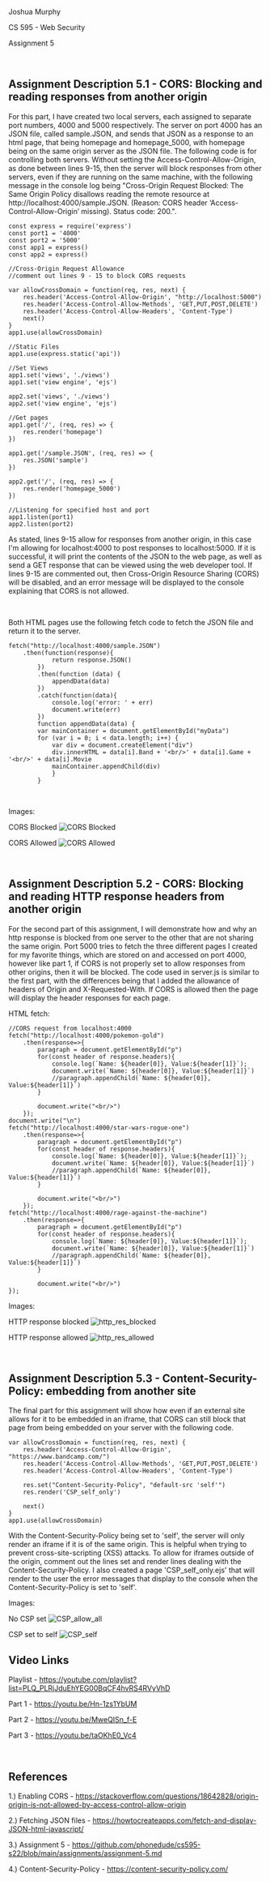 Joshua Murphy

CS 595 - Web Security

Assignment 5

<br/>

## Assignment Description 5.1 - CORS: Blocking and reading responses from another origin 

For this part, I have created two local servers, each assigned to separate port numbers, 4000 and 5000 respectively. 
The server on port 4000 has an JSON file, called sample.JSON, and sends that JSON as a response to an html page, that being
homepage and homepage_5000, with homepage being on the same origin server as the JSON file. The following code is 
for controlling both servers. Without setting the Access-Control-Allow-Origin, as done between lines 9-15, then
the server will block responses from other servers, even if they are running on the
same machine, with the following message in the console log being "Cross-Origin Request Blocked: The Same Origin Policy disallows reading the remote resource at http://localhost:4000/sample.JSON. (Reason: CORS header ‘Access-Control-Allow-Origin’ missing). Status code: 200.". 

    const express = require('express')
    const port1 = '4000'
    const port2 = '5000'
    const app1 = express()
    const app2 = express()

    //Cross-Origin Request Allowance
    //comment out lines 9 - 15 to block CORS requests
    
    var allowCrossDomain = function(req, res, next) {
        res.header('Access-Control-Allow-Origin', "http://localhost:5000")
        res.header('Access-Control-Allow-Methods', 'GET,PUT,POST,DELETE')
        res.header('Access-Control-Allow-Headers', 'Content-Type')
        next()
    }
    app1.use(allowCrossDomain)
    
    //Static Files
    app1.use(express.static('api'))

    //Set Views
    app1.set('views', './views')
    app1.set('view engine', 'ejs')

    app2.set('views', './views')
    app2.set('view engine', 'ejs')

    //Get pages
    app1.get('/', (req, res) => {
        res.render('homepage')
    })

    app1.get('/sample.JSON', (req, res) => {
        res.JSON('sample')
    })

    app2.get('/', (req, res) => {
        res.render('homepage_5000')
    })

    //Listening for specified host and port
    app1.listen(port1)
    app2.listen(port2)

As stated, lines 9-15 allow for responses from another origin, in this case
I'm allowing for localhost:4000 to post responses to localhost:5000. If it is 
successful, it will print the contents of the JSON to the web page, as well as
send a GET response that can be viewed using the web developer tool. If lines
9-15 are commented out, then Cross-Origin Resource Sharing (CORS) will be disabled,
and an error message will be displayed to the console explaining that CORS is not 
allowed.

<br/>

Both HTML pages use the following fetch code to fetch the JSON file and return it
to the server.

    fetch("http://localhost:4000/sample.JSON")
        .then(function(response){
                return response.JSON()
            })
            .then(function (data) {
                appendData(data)
            })
            .catch(function(data){
                console.log('error: ' + err)
                document.write(err)
            })
            function appendData(data) {
            var mainContainer = document.getElementById("myData")
            for (var i = 0; i < data.length; i++) {
                var div = document.createElement("div")
                div.innerHTML = data[i].Band + '<br/>' + data[i].Game + '<br/>' + data[i].Movie
                mainContainer.appendChild(div)
                }
            }
<br/>

Images:

CORS Blocked
![CORS Blocked](imgs/5.1/http_fetch_blocked.png)

CORS Allowed
![CORS Allowed](imgs/5.1/http_fetch_allowed.png)

<br/>

## Assignment Description 5.2 - CORS: Blocking and reading HTTP response headers from another origin

For the second part of this assignment, I will demonstrate how and why an http 
response is blocked from one server to the other that are not sharing the same
origin. Port 5000 tries to fetch the three different pages I created for my 
favorite things, which are stored on and accessed on port 4000, however like part 1, if CORS is not properly set to allow 
responses from other origins, then it will be blocked. The code used in server.js
is similar to the first part, with the differences being that I added the allowance
of headers of Origin and X-Requested-With. If CORS is allowed then the page will 
display the header responses for each page.

HTML fetch:

    //CORS request from localhost:4000
    fetch("http://localhost:4000/pokemon-gold")
        .then(response=>{
            paragraph = document.getElementById("p")
            for(const header of response.headers){
                console.log(`Name: ${header[0]}, Value:${header[1]}`);
                document.write(`Name: ${header[0]}, Value:${header[1]}`)
                //paragraph.appendChild(`Name: ${header[0]}, Value:${header[1]}`)
            }
            
            document.write("<br/>")
        });
    document.write("\n")
    fetch("http://localhost:4000/star-wars-rogue-one")
        .then(response=>{
            paragraph = document.getElementById("p")
            for(const header of response.headers){
                console.log(`Name: ${header[0]}, Value:${header[1]}`);
                document.write(`Name: ${header[0]}, Value:${header[1]}`)
                //paragraph.appendChild(`Name: ${header[0]}, Value:${header[1]}`)
            }
            
            document.write("<br/>")
        });
    fetch("http://localhost:4000/rage-against-the-machine")
        .then(response=>{
            paragraph = document.getElementById("p")
            for(const header of response.headers){
                console.log(`Name: ${header[0]}, Value:${header[1]}`);
                document.write(`Name: ${header[0]}, Value:${header[1]}`)
                //paragraph.appendChild(`Name: ${header[0]}, Value:${header[1]}`)
            }
            
            document.write("<br/>")
    });

Images:

HTTP response blocked
![http_res_blocked](imgs/5.2/HTTP_RES_BLOCKED.png)

HTTP response allowed
![http_res_allowed](imgs/5.2/HTTP_RES_ALLOWED.png)

<br/>

## Assignment Description 5.3 - Content-Security-Policy: embedding from another site

The final part for this assignment will show how even if an external site allows for 
it to be embedded in an iframe, that CORS can still block that page from being embedded 
on your server with the following code.

    var allowCrossDomain = function(req, res, next) {
        res.header('Access-Control-Allow-Origin', "https://www.bandcamp.com/")
        res.header('Access-Control-Allow-Methods', 'GET,PUT,POST,DELETE')
        res.header('Access-Control-Allow-Headers', 'Content-Type')
        
        res.set("Content-Security-Policy", "default-src 'self'")
        res.render('CSP_self_only')
        
        next()
    }
    app1.use(allowCrossDomain)

With the Content-Security-Policy being set to 'self', the server will only render
an iframe if it is of the same origin. This is helpful when trying to prevent
cross-site-scripting (XSS) attacks. To allow for iframes outside of the origin, 
comment out the lines set and render lines dealing with the Content-Security-Policy.
I also created a page 'CSP_self_only.ejs' that will render to the user the error 
messages that display to the console when the Content-Security-Policy is set to 'self'.

Images:

No CSP set
![CSP_allow_all](/imgs/5.3/CSP-allow-all.png)

CSP set to self
![CSP_self](/imgs/5.3/CSP-self.png)
<br/>

## Video Links

Playlist - https://youtube.com/playlist?list=PLQ_PLRjJduEhYEG00BqCF4hvRS4RVyVhD

Part 1 - https://youtu.be/Hn-1zs1YbUM

Part 2 - https://youtu.be/MweQISn_f-E

Part 3 - https://youtu.be/taOKhE0_Vc4

<br/>

## References

1.) Enabling CORS - https://stackoverflow.com/questions/18642828/origin-origin-is-not-allowed-by-access-control-allow-origin

2.) Fetching JSON files - https://howtocreateapps.com/fetch-and-display-JSON-html-javascript/

3.) Assignment 5 - https://github.com/phonedude/cs595-s22/blob/main/assignments/assignment-5.md

4.) Content-Security-Policy - https://content-security-policy.com/